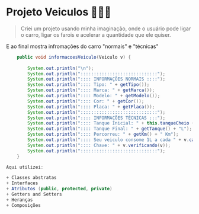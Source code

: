 # Projeto Veiculos 🚚🚗🛵

> Criei um projeto usando minha imaginação, onde o usuário pode ligar o carro, ligar os farois e acelerar a quantidade que ele quiser. 

E ao final mostra infromações do carro "normais" e "técnicas"

~~~~Java
	public void informacoesVeiculo(Veiculo v) {
		
		System.out.println("\n");
		System.out.println(":::::::::::::::::::::::::::::");
		System.out.println(":::: INFORMAÇÕES NORMAIS ::::");
		System.out.println(":::: Tipo: " + getTipo());
		System.out.println(":::: Marca: " + getMarca());
		System.out.println(":::: Modelo: " + getModelo());
		System.out.println(":::: Cor: " + getCor());
		System.out.println(":::: Placa: " + getPlaca());
		System.out.println(":::::::::::::::::::::::::::::");
		System.out.println(":::: INFORMAÇÕES TÉCNICAS :::");
		System.out.println(":::: Tanque Inicial: " + this.tanqueCheio + "L");
		System.out.println(":::: Tanque Final: " + getTanque() + "L");
		System.out.println(":::: Percorreu: " + getKm() + " Km");
		System.out.println(":::: Seu veiculo consome 1L a cada " + v.calTanque() + " quilômetros");
		System.out.println(":::: Chave: " + v.verificando(v));
		System.out.println(":::::::::::::::::::::::::::::");
	}

Aqui utilizei:

+ Classes abstratas 
+ Interfaces
+ Atributos (public, protected, private)
+ Getters and Setters
+ Heranças
+ Composições
